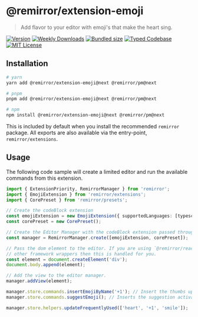 # @remirror/extension-emoji

> Add flavor to your editor with emoji's that make the heart sing.

[![Version][version]][npm] [![Weekly Downloads][downloads-badge]][npm] [![Bundled size][size-badge]][size] [![Typed Codebase][typescript]](#) [![MIT License][license]](#)

[version]: https://flat.badgen.net/npm/v/@remirror/extension-emoji/next
[npm]: https://npmjs.com/package/@remirror/extension-emoji/v/next
[license]: https://flat.badgen.net/badge/license/MIT/purple
[size]: https://bundlephobia.com/result?p=@remirror/extension-emoji@next
[size-badge]: https://flat.badgen.net/bundlephobia/minzip/@remirror/extension-emoji@next
[typescript]: https://flat.badgen.net/badge/icon/TypeScript?icon=typescript&label
[downloads-badge]: https://badgen.net/npm/dw/@remirror/extension-emoji/red?icon=npm

## Installation

```bash
# yarn
yarn add @remirror/extension-emoji@next @remirror/pm@next

# pnpm
pnpm add @remirror/extension-emoji@next @remirror/pm@next

# npm
npm install @remirror/extension-emoji@next @remirror/pm@next
```

This is included by default when you install the recommended `remirror` package. All exports are also available via the entry-point, `remirror/extensions`.

## Usage

The following code sample will create a limited editor and run the available commands from this extension.

```ts
import { ExtensionPriority, RemirrorManager } from 'remirror';
import { EmojiExtension } from 'remirror/extensions';
import { CorePreset } from 'remirror/presets';

// Create the codeBlock extension
const emojiExtension = new EmojiExtension({ supportedLanguages: [typescript, jsx] });
const corePreset = new CorePreset();

// Create the Editor Manager with the codeBlock extension passed through.
const manager = RemirrorManager.create([emojiExtension, corePreset]);

// Pass the dom element to the editor. If you are using `@remirror/react` or
// other framework wrappers then this is handled for you.
const element = document.createElement('div');
document.body.append(element);

// Add the view to the editor manager.
manager.addView(element);

manager.store.commands.insertEmojiByName('+1'); // Insert the thumbs up emoji.
manager.store.commands.suggestEmoji(); // Inserts the suggestion activation character.

manager.store.helpers.updateFrequentlyUsed(['heart', '+1', 'smile']);
```
